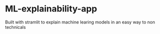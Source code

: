 # ML-explainability-app

Built with stramlit to explain machine learing models in an easy way to non technicals
